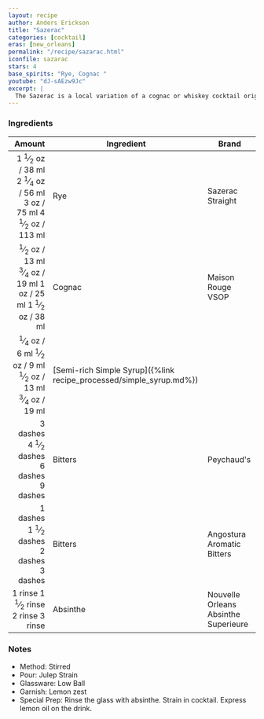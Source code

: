 ```yaml
---
layout: recipe
author: Anders Erickson
title: "Sazerac"
categories: [cocktail]
eras: [new_orleans]
permalink: "/recipe/sazarac.html"
iconfile: sazarac
stars: 4
base_spirits: "Rye, Cognac "
youtube: "dJ-sAEzw9Jc"
excerpt: |
  The Sazerac is a local variation of a cognac or whiskey cocktail originally from New Orleans, named for the Sazerac de Forge et Fils brand of cognac brandy.
---
```


### Ingredients

|                                                                                                                                                                                                                                                                                             Amount | Ingredient                                                          | Brand                                |
| -------------------------------------------------------------------------------------------------------------------------------------------------------------------------------------------------------------------------------------------------------------------------------------------------: | ------------------------------------------------------------------- | ------------------------------------ |
|                          <span class="onex active">1 <sup>1</sup>&frasl;<sub>2</sub> oz / 38 ml</span> <span class="onehalfx">2 <sup>1</sup>&frasl;<sub>4</sub> oz / 56 ml</span> <span class="twox">3 oz / 75 ml</span> <span class="threex">4 <sup>1</sup>&frasl;<sub>2</sub> oz / 113 ml</span> | Rye                                                                 | Sazerac Straight                     |
|                             <span class="onex active"> <sup>1</sup>&frasl;<sub>2</sub> oz / 13 ml</span> <span class="onehalfx"> <sup>3</sup>&frasl;<sub>4</sub> oz / 19 ml</span> <span class="twox">1 oz / 25 ml</span> <span class="threex">1 <sup>1</sup>&frasl;<sub>2</sub> oz / 38 ml</span> | Cognac                                                              | Maison Rouge VSOP                    |
| <span class="onex active"> <sup>1</sup>&frasl;<sub>4</sub> oz / 6 ml</span> <span class="onehalfx"> <sup>1</sup>&frasl;<sub>2</sub> oz / 9 ml</span> <span class="twox"> <sup>1</sup>&frasl;<sub>2</sub> oz / 13 ml</span> <span class="threex"> <sup>3</sup>&frasl;<sub>4</sub> oz / 19 ml</span> | [Semi-rich Simple Syrup]({%link recipe_processed/simple_syrup.md%}) |
|                                                                                                           <span class="onex active">3 dashes</span> <span class="onehalfx">4 <sup>1</sup>&frasl;<sub>2</sub> dashes</span> <span class="twox">6 dashes</span> <span class="threex">9 dashes</span> | Bitters                                                             | Peychaud's                           |
|                                                                                                           <span class="onex active">1 dashes</span> <span class="onehalfx">1 <sup>1</sup>&frasl;<sub>2</sub> dashes</span> <span class="twox">2 dashes</span> <span class="threex">3 dashes</span> | Bitters                                                             | Angostura Aromatic Bitters           |
|                                                                                                           <span class="onex active">1 rinse </span> <span class="onehalfx">1 <sup>1</sup>&frasl;<sub>2</sub> rinse </span> <span class="twox">2 rinse </span> <span class="threex">3 rinse </span> | Absinthe                                                            | Nouvelle Orleans Absinthe Superieure |

### Notes

- Method: Stirred
- Pour: Julep Strain
- Glassware: Low Ball
- Garnish: Lemon zest
- Special Prep: Rinse the glass with absinthe. Strain in cocktail. Express lemon oil on the drink.

<script type="application/ld+json">
{
  "@context": "https://schema.org",
  "@type": "Recipe",
  "author": "{{ page.author }}",
  "description": "{{ page.excerpt | strip_html | replace: '"', "'" }}",
  "image": "{%- for ingredient in site.data[page.iconfile].images.ingredient limit: 1 -%}{{ ingredient.url }}{%- endfor -%}",
  "recipeIngredient": [  "1.5 oz Rye",
  "0.5 oz Cognac ",
  " 0.25 oz Semi-rich Simple Syrup",
  "3 dashes Bitters",
  "1 dash Bitters",
  " 1 rinse Absinthe "],
  "name": "{{ page.title }}",
  "recipeInstructions": "  {
    '@type': 'HowToStep',
    'text': '- Method: Stirred
'
  },  {
    '@type': 'HowToStep',
    'text': '- Pour: Julep Strain
'
  },  {
    '@type': 'HowToStep',
    'text': '- Glassware: Low Ball
'
  },  {
    '@type': 'HowToStep',
    'text': '- Garnish: Lemon zest
'
  },  {
    '@type': 'HowToStep',
    'text': '- Special Prep: Rinse the glass with absinthe. Strain in cocktail. Express lemon oil on the drink.
'
  }",
  "recipeYield": "1 cocktail",
  "recipeCategory": "cocktail"
}
</script>
